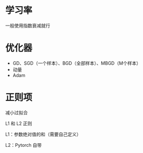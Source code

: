 # 学习率

一般使用指数衰减就行

# 优化器

- GD、SGD（一个样本）、BGD（全部样本）、MBGD（M个样本）
- 动量
- Adam

# 正则项

减小过拟合

L1 和 L2 正则

L1：参数绝对值的和（需要自己定义）

L2：Pytorch 自带
